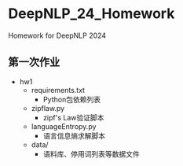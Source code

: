 # DeepNLP_24_Homework
Homework for DeepNLP 2024

## 第一次作业

* hw1
  * requirements.txt
    * Python包依赖列表
  * zipflaw.py
    * zipf's Law验证脚本
  * languageEntropy.py
    * 语言信息熵求解脚本
  * data/
    * 语料库、停用词列表等数据文件

